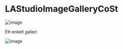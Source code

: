# LAStudioImageGalleryCoSt
![image](https://user-images.githubusercontent.com/50366078/220596740-16d8d128-2398-4d3b-adc5-e806c2407e59.png)

Ett enkelt galleri

![image](https://user-images.githubusercontent.com/50366078/220596861-83c24c10-0662-4dfe-9028-abdd03caae18.png)
